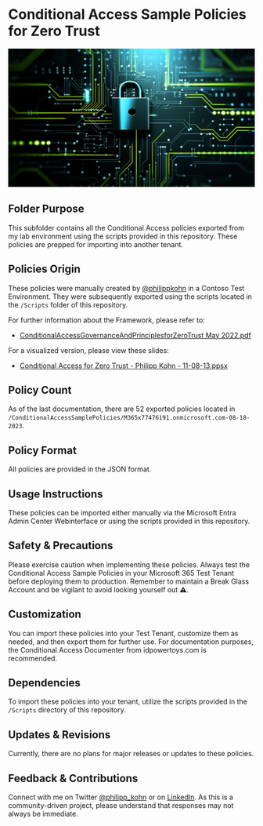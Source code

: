 # Conditional Access Sample Policies for Zero Trust

![Alt text](readme_headline.png)

## Folder Purpose
This subfolder contains all the Conditional Access policies exported from my lab environment using the scripts provided in this repository. These policies are prepped for importing into another tenant.

## Policies Origin
These policies were manually created by [@philippkohn](https://github.com/philippkohn) in a Contoso Test Environment. They were subsequently exported using the scripts located in the `/Scripts` folder of this repository.

For further information about the Framework, please refer to:
- [ConditionalAccessGovernanceAndPrinciplesforZeroTrust May 2022.pdf](<../ConditionalAccessGovernanceAndPrinciplesforZeroTrust May 2022.pdf>)

For a visualized version, please view these slides:
- [Conditional Access for Zero Trust - Philipp Kohn - 11-08-13.ppsx](<https://view.officeapps.live.com/op/view.aspx?src=https%3A%2F%2Fraw.githubusercontent.com%2Fphilippkohn%2FConditionalAccessforZeroTrustResources%2Fmain%2FConditional%2520Access%2520for%2520Zero%2520Trust%2520-%2520Philipp%2520Kohn%2520-%252011-08-13.ppsx&wdOrigin=BROWSELINK>)

## Policy Count
As of the last documentation, there are 52 exported policies located in `/ConditionalAccessSamplePolicies/M365x77476191.onmicrosoft.com-08-18-2023`.

## Policy Format
All policies are provided in the JSON format.

## Usage Instructions
These policies can be imported either manually via the Microsoft Entra Admin Center Webinterface or using the scripts provided in this repository.

## Safety & Precautions 
Please exercise caution when implementing these policies. Always test the Conditional Access Sample Policies in your Microsoft 365 Test Tenant before deploying them to production. Remember to maintain a Break Glass Account and be vigilant to avoid locking yourself out ⚠️.

## Customization
You can import these policies into your Test Tenant, customize them as needed, and then export them for further use. For documentation purposes, the Conditional Access Documenter from idpowertoys.com is recommended.

## Dependencies
To import these policies into your tenant, utilize the scripts provided in the `/Scripts` directory of this repository.

## Updates & Revisions
Currently, there are no plans for major releases or updates to these policies.

## Feedback & Contributions
Connect with me on Twitter [@philipp_kohn](https://twitter.com/philipp_kohn) or on [LinkedIn](https://www.linkedin.com/in/philippkohn/). As this is a community-driven project, please understand that responses may not always be immediate.

